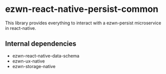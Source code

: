 # ezwn-react-native-persist-common

This library provides everything to interact with a ezwn-persist microservice in react-native.

## Internal dependencies

* ezwn-react-native-data-schema
* ezwn-ux-native
* ezwn-storage-native

